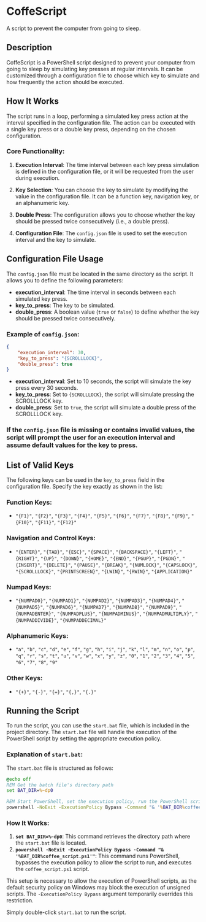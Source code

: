 
# CoffeScript
A script to prevent the computer from going to sleep.

## Description

CoffeScript is a PowerShell script designed to prevent your computer from going to sleep by simulating key presses at regular intervals. It can be customized through a configuration file to choose which key to simulate and how frequently the action should be executed.

## How It Works

The script runs in a loop, performing a simulated key press action at the interval specified in the configuration file. The action can be executed with a single key press or a double key press, depending on the chosen configuration.

### Core Functionality:

1. **Execution Interval**: The time interval between each key press simulation is defined in the configuration file, or it will be requested from the user during execution.
   
2. **Key Selection**: You can choose the key to simulate by modifying the value in the configuration file. It can be a function key, navigation key, or an alphanumeric key.
   
3. **Double Press**: The configuration allows you to choose whether the key should be pressed twice consecutively (i.e., a double press).

4. **Configuration File**: The `config.json` file is used to set the execution interval and the key to simulate.

## Configuration File Usage

The `config.json` file must be located in the same directory as the script. It allows you to define the following parameters:

- **execution_interval**: The time interval in seconds between each simulated key press.
- **key_to_press**: The key to be simulated.
- **double_press**: A boolean value (`true` or `false`) to define whether the key should be pressed twice consecutively.

### Example of `config.json`:

```json
{
    "execution_interval": 30,
    "key_to_press": "{SCROLLLOCK}",
    "double_press": true
}
```

- **execution_interval**: Set to 10 seconds, the script will simulate the key press every 30 seconds.
- **key_to_press**: Set to `{SCROLLLOCK}`, the script will simulate pressing the SCROLLLOCK key.
- **double_press**: Set to `true`, the script will simulate a double press of the SCROLLLOCK key.

### If the `config.json` file is missing or contains invalid values, the script will prompt the user for an execution interval and assume default values for the key to press.

## List of Valid Keys

The following keys can be used in the `key_to_press` field in the configuration file. Specify the key exactly as shown in the list:

### Function Keys:
- `"{F1}"`, `"{F2}"`, `"{F3}"`, `"{F4}"`, `"{F5}"`, `"{F6}"`, `"{F7}"`, `"{F8}"`, `"{F9}"`, `"{F10}"`, `"{F11}"`, `"{F12}"`

### Navigation and Control Keys:
- `"{ENTER}"`, `"{TAB}"`, `"{ESC}"`, `"{SPACE}"`, `"{BACKSPACE}"`, `"{LEFT}"`, `"{RIGHT}"`, `"{UP}"`, `"{DOWN}"`, `"{HOME}"`, `"{END}"`, `"{PGUP}"`, `"{PGDN}"`, `"{INSERT}"`, `"{DELETE}"`, `"{PAUSE}"`, `"{BREAK}"`, `"{NUMLOCK}"`, `"{CAPSLOCK}"`, `"{SCROLLLOCK}"`, `"{PRINTSCREEN}"`, `"{LWIN}"`, `"{RWIN}"`, `"{APPLICATION}"`

### Numpad Keys:
- `"{NUMPAD0}"`, `"{NUMPAD1}"`, `"{NUMPAD2}"`, `"{NUMPAD3}"`, `"{NUMPAD4}"`, `"{NUMPAD5}"`, `"{NUMPAD6}"`, `"{NUMPAD7}"`, `"{NUMPAD8}"`, `"{NUMPAD9}"`, `"{NUMPADENTER}"`, `"{NUMPADPLUS}"`, `"{NUMPADMINUS}"`, `"{NUMPADMULTIPLY}"`, `"{NUMPADDIVIDE}"`, `"{NUMPADDECIMAL}"`

### Alphanumeric Keys:
- `"a"`, `"b"`, `"c"`, `"d"`, `"e"`, `"f"`, `"g"`, `"h"`, `"i"`, `"j"`, `"k"`, `"l"`, `"m"`, `"n"`, `"o"`, `"p"`, `"q"`, `"r"`, `"s"`, `"t"`, `"u"`, `"v"`, `"w"`, `"x"`, `"y"`, `"z"`, `"0"`, `"1"`, `"2"`, `"3"`, `"4"`, `"5"`, `"6"`, `"7"`, `"8"`, `"9"`

### Other Keys:
- `"{+}"`, `"{-}"`, `"{=}"`, `"{,}"`, `"{.}"`

## Running the Script

To run the script, you can use the `start.bat` file, which is included in the project directory. The `start.bat` file will handle the execution of the PowerShell script by setting the appropriate execution policy.

### Explanation of `start.bat`:

The `start.bat` file is structured as follows:

```bat
@echo off
REM Get the batch file's directory path
set BAT_DIR=%~dp0

REM Start PowerShell, set the execution policy, run the PowerShell script, and exit
powershell -NoExit -ExecutionPolicy Bypass -Command "& '%BAT_DIR%coffee_script.ps1'"
```

### How It Works:
1. **`set BAT_DIR=%~dp0`**: This command retrieves the directory path where the `start.bat` file is located.
2. **`powershell -NoExit -ExecutionPolicy Bypass -Command "& '%BAT_DIR%coffee_script.ps1'"`**: This command runs PowerShell, bypasses the execution policy to allow the script to run, and executes the `coffee_script.ps1` script.

This setup is necessary to allow the execution of PowerShell scripts, as the default security policy on Windows may block the execution of unsigned scripts. The `-ExecutionPolicy Bypass` argument temporarily overrides this restriction.

Simply double-click `start.bat` to run the script.

